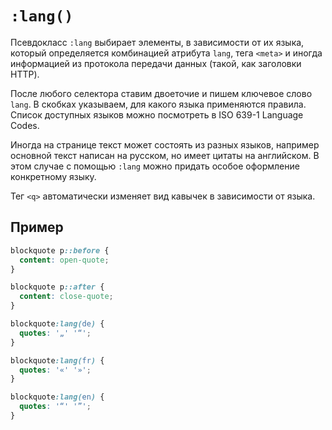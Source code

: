 # `:lang()`

Псевдокласс `:lang` выбирает элементы, в зависимости от их языка, который определяется комбинацией атрибута `lang`, тега `<meta>` и иногда информацией из протокола передачи данных (такой, как заголовки HTTP).

После любого селектора ставим двоеточие и пишем ключевое слово `lang`. В скобках указываем, для какого языка применяются правила. Список доступных языков можно посмотреть в ISO 639-1 Language Codes.

Иногда на странице текст может состоять из разных языков, например основной текст написан на русском, но имеет цитаты на английском. В этом случае с помощью `:lang` можно придать особое оформление конкретному языку.

Тег `<q>` автоматически изменяет вид кавычек в зависимости от языка.

## Пример

```css
blockquote p::before {
  content: open-quote;
}

blockquote p::after {
  content: close-quote;
}

blockquote:lang(de) {
  quotes: '„' '“';
}

blockquote:lang(fr) {
  quotes: '«' '»';
}

blockquote:lang(en) {
  quotes: '“' '”';
}
```
